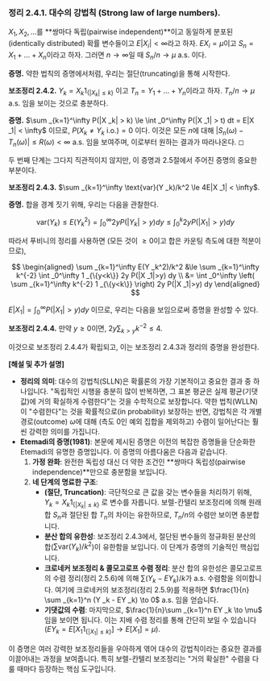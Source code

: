 ### **정리 2.4.1. 대수의 강법칙 (Strong law of large numbers).**

$X _1, X _2, \dots$를 **쌍마다 독립(pairwise independent)**이고 동일하게 분포된(identically distributed) 확률 변수들이고 $E|X _i| < \infty$라고 하자. $EX _i = \mu$이고 $S _n = X _1 + \dots + X _n$이라고 하자. 그러면 $n \to \infty$일 때 $S _n/n \to \mu$ a.s. 이다.

**증명.** 약한 법칙의 증명에서처럼, 우리는 절단(truncating)을 통해 시작한다.

**보조정리 2.4.2.** $Y _k = X _k 1 _{\{|X _k| \le k\}}$ 이고 $T _n = Y _1 + \dots + Y _n$이라고 하자. $T _n/n \to \mu$ a.s. 임을 보이는 것으로 충분하다.

**증명.** $\sum _{k=1}^\infty P(|X _k| > k) \le \int _0^\infty P(|X _1| > t) dt = E|X _1| < \infty$ 이므로, $P(X _k \neq Y _k \text{ i.o.}) = 0$ 이다. 이것은 모든 $n$에 대해 $|S _n(\omega) - T _n(\omega)| \le R(\omega) < \infty$ a.s. 임을 보여주며, 이로부터 원하는 결과가 따라나온다. ◻

두 번째 단계는 그다지 직관적이지 않지만, 이 증명과 2.5절에서 주어진 증명의 중요한 부분이다.

**보조정리 2.4.3.** $\sum _{k=1}^\infty \text{var}(Y _k)/k^2 \le 4E|X _1| < \infty$.

**증명.** 합을 경계 짓기 위해, 우리는 다음을 관찰한다.

$$ \text{var}(Y _k) \le E(Y _k^2) = \int _0^\infty 2y P(|Y _k|>y) dy \le \int _0^k 2y P(|X _1|>y) dy $$

따라서 푸비니의 정리를 사용하면 (모든 것이 $\ge 0$이고 합은 카운팅 측도에 대한 적분이므로),

$$ \begin{aligned} \sum _{k=1}^\infty E(Y _k^2)/k^2 &\le \sum _{k=1}^\infty k^{-2} \int _0^\infty 1 _{\{y<k\}} 2y P(|X _1|>y) dy \\ &= \int _0^\infty \left( \sum _{k=1}^\infty k^{-2} 1 _{\{y<k\}} \right) 2y P(|X _1|>y) dy \end{aligned} $$

$E|X _1| = \int _0^\infty P(|X _1|>y) dy$ 이므로, 우리는 다음을 보임으로써 증명을 완성할 수 있다.

**보조정리 2.4.4.** 만약 $y \ge 0$이면, $2y \sum _{k>y} k^{-2} \le 4$.

이것으로 보조정리 2.4.4가 확립되고, 이는 보조정리 2.4.3과 정리의 증명을 완성한다.

**[해설 및 추가 설명]**

*   **정리의 의미**: 대수의 강법칙(SLLN)은 확률론의 가장 기본적이고 중요한 결과 중 하나입니다. "독립적인 시행을 충분히 많이 반복하면, 그 표본 평균은 실제 평균(기댓값)에 거의 확실하게 수렴한다"는 것을 수학적으로 보장합니다. 약한 법칙(WLLN)이 "수렴한다"는 것을 확률적으로(in probability) 보장하는 반면, 강법칙은 각 개별 경로(outcome) $\omega$에 대해 (측도 0인 예외 집합을 제외하고) 수렴이 일어난다는 훨씬 강력한 의미를 가집니다.
*   **Etemadi의 증명(1981)**: 본문에 제시된 증명은 이전의 복잡한 증명들을 단순화한 Etemadi의 유명한 증명입니다. 이 증명의 아름다움은 다음과 같습니다.
    1.  **가정 완화**: 완전한 독립성 대신 더 약한 조건인 **쌍마다 독립성(pairwise independence)**만으로 충분함을 보입니다.
    2.  **네 단계의 명료한 구조**:
        *   **(절단, Truncation)**: 극단적으로 큰 값을 갖는 변수들을 처리하기 위해, $Y _k = X _k 1 _{\{|X _k| \le k\}}$ 로 변수를 자릅니다. 보렐-칸텔리 보조정리에 의해 원래 합 $S _n$과 절단된 합 $T _n$의 차이는 유한하므로, $T _n/n$의 수렴만 보이면 충분합니다.
        *   **분산 합의 유한성**: 보조정리 2.4.3에서, 절단된 변수들의 정규화된 분산의 합($\sum \text{var}(Y _k)/k^2$)이 유한함을 보입니다. 이 단계가 증명의 기술적인 핵심입니다.
        *   **크로네커 보조정리 & 콜모고로프 수렴 정리**: 분산 합의 유한성은 콜모고로프의 수렴 정리(정리 2.5.6)에 의해 $\sum (Y _k - EY _k)/k$가 a.s. 수렴함을 의미합니다. 여기에 크로네커의 보조정리(정리 2.5.9)를 적용하면 $\frac{1}{n} \sum _{k=1}^n (Y _k - EY _k) \to 0$ a.s. 임을 얻습니다.
        *   **기댓값의 수렴**: 마지막으로, $\frac{1}{n}\sum _{k=1}^n EY _k \to \mu$ 임을 보이면 됩니다. 이는 지배 수렴 정리를 통해 간단히 보일 수 있습니다 ($EY _k = E[X _1 1 _{\{|X _1| \le k\}}] \to E[X _1]=\mu$).

이 증명은 여러 강력한 보조정리들을 우아하게 엮어 대수의 강법칙이라는 중요한 결과를 이끌어내는 과정을 보여줍니다. 특히 보렐-칸텔리 보조정리는 "거의 확실한" 수렴을 다룰 때마다 등장하는 핵심 도구입니다.
